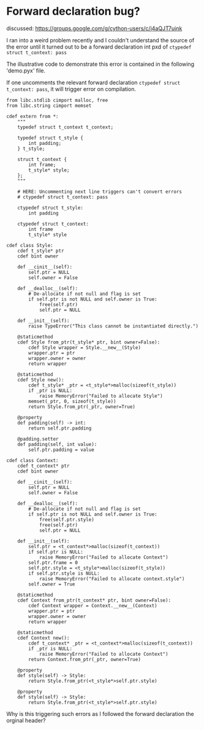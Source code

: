 # Forward declaration bug?

discussed: <https://groups.google.com/g/cython-users/c/j4aQJT7ujnk>

I ran into a weird problem recently and I couldn't understand the source of the error until it turned out to be a forward declaration int pxd of `ctypedef struct t_context: pass`

The illustrative code to demonstrate this error is contained in the following 'demo.pyx' file. 

If one uncomments the relevant forward declaration `ctypedef struct t_context: pass`, it will trigger error on compilation.

```cython
from libc.stdlib cimport malloc, free
from libc.string cimport memset

cdef extern from *:
    """
    typedef struct t_context t_context;

    typedef struct t_style {
        int padding;
    } t_style;

    struct t_context {
        int frame;
        t_style* style;
    };
    """

    # HERE: Uncommenting next line triggers can't convert errors
    # ctypedef struct t_context: pass

    ctypedef struct t_style:
        int padding

    ctypedef struct t_context:
        int frame
        t_style* style

cdef class Style:
    cdef t_style* ptr
    cdef bint owner

    def __cinit__(self):
        self.ptr = NULL
        self.owner = False

    def __dealloc__(self):
        # De-allocate if not null and flag is set
        if self.ptr is not NULL and self.owner is True:
            free(self.ptr)
            self.ptr = NULL

    def __init__(self):
        raise TypeError("This class cannot be instantiated directly.")

    @staticmethod
    cdef Style from_ptr(t_style* ptr, bint owner=False):
        cdef Style wrapper = Style.__new__(Style)
        wrapper.ptr = ptr
        wrapper.owner = owner
        return wrapper

    @staticmethod
    cdef Style new():
        cdef t_style* _ptr = <t_style*>malloc(sizeof(t_style))
        if _ptr is NULL:
            raise MemoryError("Failed to allocate Style")
        memset(_ptr, 0, sizeof(t_style))
        return Style.from_ptr(_ptr, owner=True)
   
    @property
    def padding(self) -> int:
        return self.ptr.padding
   
    @padding.setter
    def padding(self, int value):
        self.ptr.padding = value

cdef class Context:
    cdef t_context* ptr
    cdef bint owner

    def __cinit__(self):
        self.ptr = NULL
        self.owner = False

    def __dealloc__(self):
        # De-allocate if not null and flag is set
        if self.ptr is not NULL and self.owner is True:
            free(self.ptr.style)
            free(self.ptr)
            self.ptr = NULL

    def __init__(self):
        self.ptr = <t_context*>malloc(sizeof(t_context))
        if self.ptr is NULL:
            raise MemoryError("Failed to allocate Context")
        self.ptr.frame = 0
        self.ptr.style = <t_style*>malloc(sizeof(t_style))
        if self.ptr.style is NULL:
            raise MemoryError("Failed to allocate context.style")
        self.owner = True            

    @staticmethod
    cdef Context from_ptr(t_context* ptr, bint owner=False):
        cdef Context wrapper = Context.__new__(Context)
        wrapper.ptr = ptr
        wrapper.owner = owner
        return wrapper

    @staticmethod
    cdef Context new():
        cdef t_context* _ptr = <t_context*>malloc(sizeof(t_context))
        if _ptr is NULL:
            raise MemoryError("Failed to allocate Context")
        return Context.from_ptr(_ptr, owner=True)

    @property
    def style(self) -> Style:
        return Style.from_ptr(<t_style*>self.ptr.style)

    @property
    def style(self) -> Style:
        return Style.from_ptr(<t_style*>self.ptr.style)
```

Why is this triggering such errors as I followed the forward declaration the orginal header?
